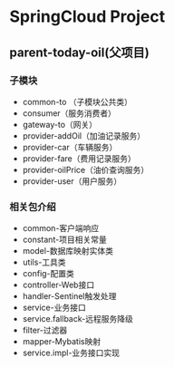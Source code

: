 <div class="container">
    <div class="header">
        <h1>SpringCloud Project</h1>
        <h2>parent-today-oil(父项目)</h2>
    </div>
    <div class="section">
        <div class="article">
            <h3>子模块</h3>
            <ul>
                <li>common-to （子模块公共类）</li>
                <li>consumer（服务消费者）</li>
                <li>gateway-to（网关）</li>
                <li>provider-addOil（加油记录服务）</li>
                <li>provider-car（车辆服务）</li>
                <li>provider-fare（费用记录服务）</li>
                <li>provider-oilPrice（油价查询服务）</li>
                <li>provider-user（用户服务）</li>
            </ul>
        </div>
        <div class="article">
            <h3>相关包介绍</h3>
            <ul>
                <li>common-客户端响应</li>
                <li>constant-项目相关常量</li>
                <li>model-数据库映射实体类</li>
                <li>utils-工具类</li>
                <li>config-配置类</li>
                <li>controller-Web接口</li>
                <li>handler-Sentinel触发处理</li>
                <li>service-业务接口</li>
                <li>service.fallback-远程服务降级</li>
                <li>filter-过滤器</li>
                <li>mapper-Mybatis映射</li>
                <li>service.impl-业务接口实现</li>
            </ul>
        </div>
    </div>
</div>
<div></div>